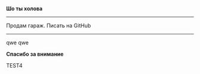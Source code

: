 **Шо ты холова**

---------------

Продам гараж. Писать на GitHub

---------------
qwe
qwe

**Спасибо за внимание**


TEST4